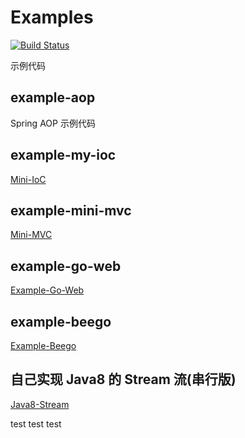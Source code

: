 # Examples
[![Build Status](https://travis-ci.org/YouthLin/examples.svg?branch=master)](https://travis-ci.org/YouthLin/examples)

示例代码

## example-aop
Spring AOP 示例代码

## example-my-ioc
[Mini-IoC](https://github.com/YouthLin/mini-framework/tree/master/mini-ioc)

## example-mini-mvc
[Mini-MVC](https://github.com/YouthLin/mini-framework/tree/master/mini-mvc)

## example-go-web
[Example-Go-Web](https://github.com/YouthLin/examples/tree/master/example-go-web)

## example-beego
[Example-Beego](https://github.com/YouthLin/examples/tree/master/example-beego)

## 自己实现 Java8 的 Stream 流(串行版)
[Java8-Stream](https://github.com/YouthLin/examples/tree/master/example-misc/src/main/java/com/youthlin/example/stream)

test test test
